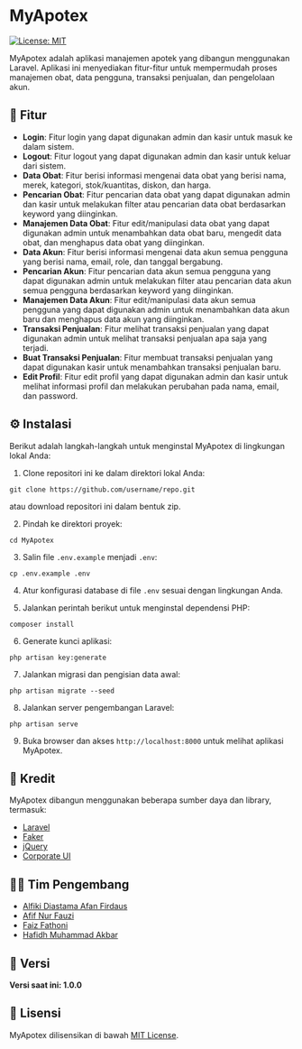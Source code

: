 # MyApotex

[![License: MIT](https://img.shields.io/badge/License-MIT-blue.svg)](https://opensource.org/licenses/MIT)

MyApotex adalah aplikasi manajemen apotek yang dibangun menggunakan Laravel. Aplikasi ini menyediakan fitur-fitur untuk mempermudah proses manajemen obat, data pengguna, transaksi penjualan, dan pengelolaan akun.

## 🌟 Fitur

- **Login**: Fitur login yang dapat digunakan admin dan kasir untuk masuk ke dalam sistem.
- **Logout**: Fitur logout yang dapat digunakan admin dan kasir untuk keluar dari sistem.
- **Data Obat**: Fitur berisi informasi mengenai data obat yang berisi nama, merek, kategori, stok/kuantitas, diskon, dan harga.
- **Pencarian Obat**: Fitur pencarian data obat yang dapat digunakan admin dan kasir untuk melakukan filter atau pencarian data obat berdasarkan keyword yang diinginkan.
- **Manajemen Data Obat**: Fitur edit/manipulasi data obat yang dapat digunakan admin untuk menambahkan data obat baru, mengedit data obat, dan menghapus data obat yang diinginkan.
- **Data Akun**: Fitur berisi informasi mengenai data akun semua pengguna yang berisi nama, email, role, dan tanggal bergabung.
- **Pencarian Akun**: Fitur pencarian data akun semua pengguna yang dapat digunakan admin untuk melakukan filter atau pencarian data akun semua pengguna berdasarkan keyword yang diinginkan.
- **Manajemen Data Akun**: Fitur edit/manipulasi data akun semua pengguna yang dapat digunakan admin untuk menambahkan data akun baru dan menghapus data akun yang diinginkan.
- **Transaksi Penjualan**: Fitur melihat transaksi penjualan yang dapat digunakan admin untuk melihat transaksi penjualan apa saja yang terjadi.
- **Buat Transaksi Penjualan**: Fitur membuat transaksi penjualan yang dapat digunakan kasir untuk menambahkan transaksi penjualan baru.
- **Edit Profil**: Fitur edit profil yang dapat digunakan admin dan kasir untuk melihat informasi profil dan melakukan perubahan pada nama, email, dan password.

## ⚙️ Instalasi

Berikut adalah langkah-langkah untuk menginstal MyApotex di lingkungan lokal Anda:

1. Clone repositori ini ke dalam direktori lokal Anda:

```
git clone https://github.com/username/repo.git
```
atau download repositori ini dalam bentuk zip.

2. Pindah ke direktori proyek:

```
cd MyApotex
```

3. Salin file `.env.example` menjadi `.env`:

```
cp .env.example .env
```

4. Atur konfigurasi database di file `.env` sesuai dengan lingkungan Anda.

5. Jalankan perintah berikut untuk menginstal dependensi PHP:

```
composer install
```

6. Generate kunci aplikasi:

```
php artisan key:generate
```

7. Jalankan migrasi dan pengisian data awal:

```
php artisan migrate --seed
```

8. Jalankan server pengembangan Laravel:

```
php artisan serve
```

9. Buka browser dan akses `http://localhost:8000` untuk melihat aplikasi MyApotex.

## 🙌 Kredit

MyApotex dibangun menggunakan beberapa sumber daya dan library, termasuk:

- [Laravel](https://laravel.com)
- [Faker](https://fakerphp.github.io)
- [jQuery](https://jquery.com)
- [Corporate UI](https://www.creative-tim.com/product/corporate-ui-dashboard)

## 👨‍💻 Tim Pengembang

- [Alfiki Diastama Afan Firdaus](https://github.com/alfikiafan)
- [Afif Nur Fauzi](https://github.com/alscheift)
- [Faiz Fathoni](https://github.com/faizfathoni)
- [Hafidh Muhammad Akbar](https://github.com/hafidhmuhammadakbar)

## 🚀 Versi

**Versi saat ini: 1.0.0**

## 📄 Lisensi

MyApotex dilisensikan di bawah [MIT License](https://opensource.org/licenses/MIT).